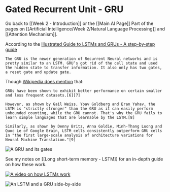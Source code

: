 # Gated Recurrent Unit - GRU

Go back to [[Week 2 - Introduction]] or the [[Main AI Page]]
Part of the pages on [[Artificial Intelligence/Week 2/Natural Language Processing]] and [[Attention Mechanism]].

According to the [Illustrated Guide to LSTMs and GRUs - A step-by-step guide](https://towardsdatascience.com/illustrated-guide-to-lstms-and-gru-s-a-step-by-step-explanation-44e9eb85bf21)

	The GRU is the newer generation of Recurrent Neural networks and is pretty similar to an LSTM. GRU’s got rid of the cell state and used the hidden state to transfer information. It also only has two gates, a reset gate and update gate.
	
Though [Wikipedia does mention](https://en.wikipedia.org/wiki/Long_short-term_memory) that:

	GRUs have been shown to exhibit better performance on certain smaller and less frequent datasets.[6][7]

	However, as shown by Gail Weiss, Yoav Goldberg and Eran Yahav, the LSTM is "strictly stronger" than the GRU as it can easily perform unbounded counting, while the GRU cannot. That's why the GRU fails to learn simple languages that are learnable by the LSTM.[8]

	Similarly, as shown by Denny Britz, Anna Goldie, Minh-Thang Luong and Quoc Le of Google Brain, LSTM cells consistently outperform GRU cells in "the first large-scale analysis of architecture variations for Neural Machine Translation."[9] 
	
![A GRU and its gates](https://i.imgur.com/VK2y0fh.png)

See my notes on [[Long short-term memory - LSTM]] for an in-depth guide on how these work.

[![A video on how LSTMs work](https://i.imgur.com/sPh0FTo.png)](https://www.youtube.com/watch?v=8HyCNIVRbSU "How LSTMs work")

![An LSTM and a GRU side-by-side](https://i.imgur.com/xsBvobq.png)